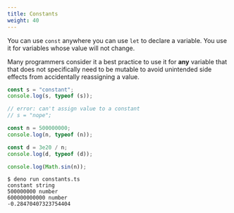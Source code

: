 ```yaml
---
title: Constants
weight: 40
---
```


You can use `const` anywhere you can use `let` to declare a variable. You use it
for variables whose value will not change.

Many programmers consider it a best practice to use it for **any** variable that
that does not specifically need to be mutable to avoid unintended side effects
from accidentally reassigning a value.

```js
const s = "constant";
console.log(s, typeof (s));

// error: can't assign value to a constant
// s = "nope";

const n = 500000000;
console.log(n, typeof (n));

const d = 3e20 / n;
console.log(d, typeof (d));

console.log(Math.sin(n));
```

```shell
$ deno run constants.ts 
constant string
500000000 number
600000000000 number
-0.28470407323754404
```
